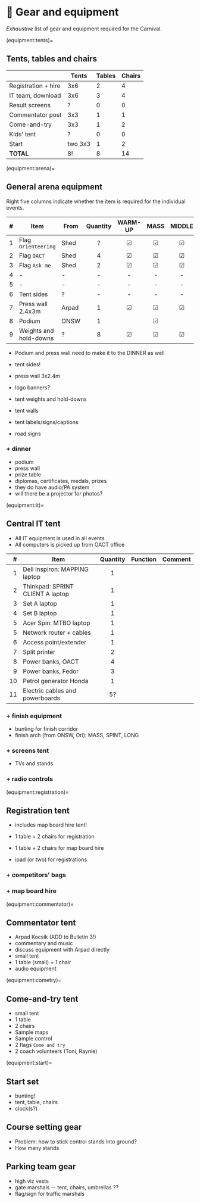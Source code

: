 # 🚜 Gear and equipment

_Exhaustive_ list of gear and equipment required for the Carnival.

(equipment:tents)=
## Tents, tables and chairs

| | Tents | Tables | Chairs | 
|-|-|-|-|
| Registration + hire | 3x6 | 2 | 4 |
| IT team, download | 3x6 | 3 | 4 |
| Result screens | ? | 0 | 0 |
| Commentator post | 3x3 | 1 | 1 |
| Come-and-try | 3x3 | 1 | 2 |
| Kids' tent | ? | 0 | 0 |
| Start | two 3x3 | 1 | 2 |
| **TOTAL** | 8! | 8 | 14 |

(equipment:arena)=
## General arena equipment

Right five columns indicate whether the item is required for the individual events.

| # | Item | From | Quantity | WARM-UP | MASS | MIDDLE | SPRINT | LONG |
|-:|-|-|:-:|:-:|:-:|:-:|:-:|:-:|
| 1 | Flag `Orienteering` | Shed | ? | ☑ | ☑ | ☑ | ☑ |☑ |
| 2 | Flag `OACT` | Shed | 4 | ☑ | ☑ | ☑ | ☑ | ☑ |
| 3 | Flag `Ask me` | Shed | 2 | ☑ | ☑ | ☑ | ☑ | ☑ |
| 4 |-|-|-|-|-|-|-|-|
| 5 |-|-|-|-|-|-|-|-|
| 6 | Tent sides | ?|-|-|-|-|-|-|
| 7 | Press wall 2.4x3m | Arpad | 1 | ☑ | ☑ | ☑ | ☑ | ☑ |
| 8 | Podium | ONSW | 1 | | ☑ | | | ☑ |
| 9 | Weights and hold-downs | ? | 8 | ☑ | ☑ | ☑ | ☑ | ☑ |

- Podium and press wall need to make it to the DINNER as well

- tent sides!
- press wall 3x2.4m
- logo banners?
- tent weights and hold-downs
- tent walls
- tent labels/signs/captions
- road signs

### + dinner

- podium
- press wall
- prize table
- diplomas, certificates, medals, prizes
- they do have audio/PA system
- will there be a projector for photos?


(equipment:it)=
## Central IT tent

- All IT equipment is used in all events
- All computers is picked up from OACT office

| # | Item | Quantity | Function | Comment |
|-:|-|:-:|-|-|
| 1 | Dell Inspiron: MAPPING laptop | 1 | |
| 2 | Thinkpad: SPRINT CLIENT A laptop | 1 | |
| 3 | Set A laptop | 1 | |
| 4 | Set B laptop | 1 | |
| 5 | Acer Spin: MTBO laptop | 1 | |
| 5 | Network router + cables | 1 | |
| 6 | Access point/extender | 1 | |
| 7 | Split printer | 2 | |
| 8 | Power banks, OACT | 4 | |
| 9 | Power banks, Fedor | 3 | | |
| 10 | Petrol generator Honda | 1 | | |
| 11 | Electric cables and powerboards | 5? | | |

### + finish equipment

- bunting for finish corridor
- finish arch (from ONSW, Ori): MASS, SPINT, LONG

### + screens tent

- TVs and stands

### + radio controls


(equipment:registration)=
## Registration tent

- includes map board hire tent!
- 1 table + 2 chairs for registration
- 1 table + 2 chairs for map board hire

- ipad (or two) for registrations

### + competitors' bags

### + map board hire


(equipment:commentator)=
## Commentator tent

- Arpad Kocsik (ADD to Bulletin 3!)
- commentary and music
- discuss equipment with Arpad directly
- small tent
- 1 table (small) + 1 chair
- audio equipment

(equipment:cometry)=
## Come-and-try tent

- small tent
- 1 table
- 2 chairs
- Sample maps
- Sample control
- 2 flags `Come and try`
- 2 coach volunteers (Toni, Raynie)

(equipment:start)=
## Start set

- bunting!
- tent, table, chairs
- clock(s?)


## Course setting gear

- Problem: how to stick control stands into ground?
- How many stands 



## Parking team gear

- high viz vests
- gate marshals -- tent, chairs, umbrellas ??
- flag/sign for traffic marshals





